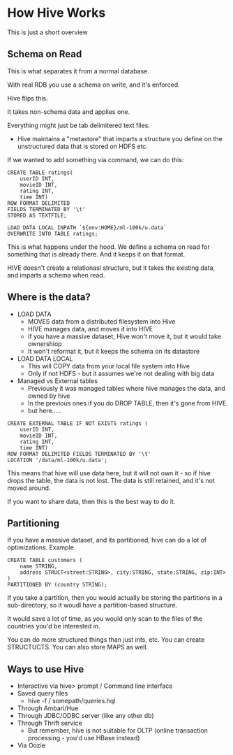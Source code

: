 # How Hive Works

This is just a short overview

## Schema on Read

This is what separates it from a normal database.

With real RDB you use a schema on write, and it's enforced.

Hive flips this.

It takes non-schema data and applies one.

Everything might just be tab delimitered text files.

* Hive maintains a "metastore" that imparts a structure you define on the unstructured data that is stored on HDFS etc.

If we wanted to add something via command, we can do this:

```
CREATE TABLE ratings(
    userID INT,
    movieID INT, 
    rating INT,
    time INT)
ROW FORMAT DELIMITED
FIELDS TERMINATED BY '\t'
STORED AS TEXTFILE;

LOAD DATA LOCAL INPATH `${env:HOME}/ml-100k/u.data`
OVERWRITE INTO TABLE ratings;
```

This is what happens under the hood. We define a schema on read for something that is already there. And it keeps it on that format.

HIVE doesn't create a relationasl structure, but it takes the existing data, and  imparts a schema when read.


## Where is the data?

* LOAD DATA
    - MOVES data from a distributed filesystem into Hive
    - HIVE manages data, and moves it into HIVE
    - if you have a massive dataset, Hive won't move it, but it would take ownershiop
    - It won't reformat it, but it keeps the schema on its datastore
* LOAD DATA LOCAL
    - This will COPY data from your local file system into Hive
    - Only if not HDFS - but it assumes we're not dealing with big data
* Managed vs External tables
    - Previously it was managed tables where hive manages the data, and owned by hive
    - In the previous ones if you do DROP  TABLE, then it's gone from HIVE
    - but here.....

```
CREATE EXTERNAL TABLE IF NOT EXISTS ratings (
    userID INT, 
    movieID INT,
    rating INT,
    time INT)
ROW FORMAT DELIMITED FIELDS TERMINATED BY '\t'
LOCATION '/data/ml-100k/u.data';
```

This means that hive will use data here, but it will not own it - so if hive drops the table, the data is not lost. The data is still retained, and it's not moved around.

If  you want to share data, then this is the best way to do it.

## Partitioning

If you have a massive dataset, and its partitioned, hive can do a lot of optimizations. Example

```
CREATE TABLE customers (
    name STRING,
    address STRUCT<street:STRING>, city:STRING, state:STRING, zip:INT>
)
PARTITIONED BY (country STRING);
```

If you take a partition, then you would actually be storing the partitions in a sub-directory, so it woudl have a partition-based structure.

It would save a lot of time, as you would only scan to the files of the countries you'd be interested in.

You can do more structured things than just ints, etc. You can create STRUCTUCTS. You can also store MAPS as well.

## Ways to use Hive

* Interactive via hive> prompt / Command line interface
* Saved query files
    - hive -f / somepath/queries.hql
* Through Ambari/Hue
* Through JDBC/ODBC server (like any other db)
* Through Thrift service
    - But remember, hive is not suitable for OLTP (online transaction processing - you'd use HBase instead)
* Via Oozie




